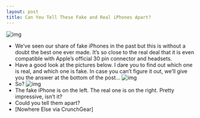 ```yaml
---
layout: post
title: Can You Tell These Fake and Real iPhones Apart?
---
```

![img](http://media.idownloadblog.com/wp-content/uploads/2011/06/iphone-4-clone.jpg)
* We’ve seen our share of fake iPhones in the past but this is without a doubt the best one ever made. It’s so close to the real deal that it is even compatible with Apple’s official 30 pin connector and headsets.
* Have a good look at the pictures below. I dare you to find out which one is real, and which one is fake. In case you can’t figure it out, we’ll give you the answer at the bottom of the post…
![img](http://media.idownloadblog.com/wp-content/uploads/2011/06/iPhone-clone.jpg)
* So?
![img](http://media.idownloadblog.com/wp-content/uploads/2011/06/Clone-iPhone-4.jpg)
* The fake iPhone is on the left. The real one is on the right. Pretty impressive, isn’t it?
* Could you tell them apart?
* [Nowhere Else via CrunchGear]

